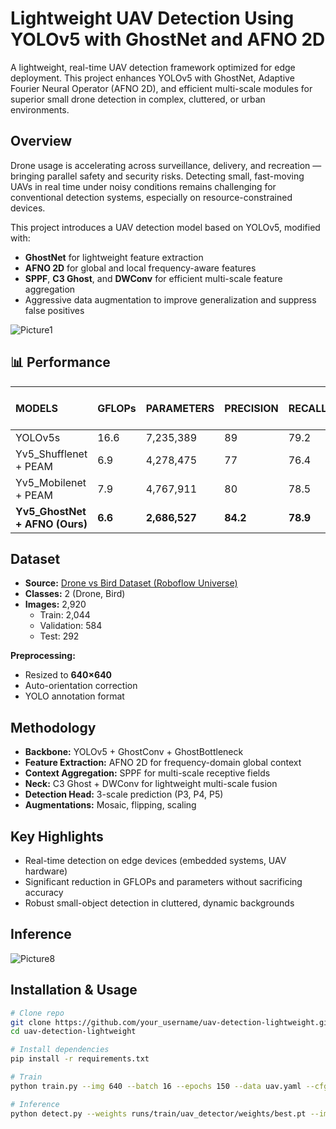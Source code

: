 # Lightweight UAV Detection Using YOLOv5 with GhostNet and AFNO 2D

A lightweight, real-time UAV detection framework optimized for edge deployment. This project enhances YOLOv5 with GhostNet, Adaptive Fourier Neural Operator (AFNO 2D), and efficient multi-scale modules for superior small drone detection in complex, cluttered, or urban environments.

## Overview

Drone usage is accelerating across surveillance, delivery, and recreation — bringing parallel safety and security risks. Detecting small, fast-moving UAVs in real time under noisy conditions remains challenging for conventional detection systems, especially on resource-constrained devices.

This project introduces a UAV detection model based on YOLOv5, modified with:
- **GhostNet** for lightweight feature extraction
- **AFNO 2D** for global and local frequency-aware features
- **SPPF**, **C3 Ghost**, and **DWConv** for efficient multi-scale feature aggregation
- Aggressive data augmentation to improve generalization and suppress false positives

![Picture1](https://github.com/user-attachments/assets/3dd8768b-1c08-4a37-97ae-c0449f5ec79c)

## 📊 Performance

| MODELS                  | GFLOPs | PARAMETERS | PRECISION | RECALL | mAP 50 | mAP 50-95 | FPS |
|:------------------------|:--------|:-------------|:------------|:--------|:--------|:------------|:-----|
| YOLOv5s                  | 16.6    | 7,235,389     | 89         | 79.2    | 79     | 42.7       | 48  |
| Yv5_Shufflenet + PEAM    | 6.9     | 4,278,475     | 77         | 76.4    | 76     | 38.3       | 65  |
| Yv5_Mobilenet + PEAM     | 7.9     | 4,767,911     | 80         | 78.5    | 78     | 38.6       | 57  |
| **Yv5_GhostNet + AFNO (Ours)** | **6.6**     | **2,686,527**  | **84.2**     | **78.9**  | **80.4** | **42.8**     | **69** |

## Dataset

- **Source:** [Drone vs Bird Dataset (Roboflow Universe)](https://universe.roboflow.com/dam-tpuul/drone-vs-bird-lanzg)
- **Classes:** 2 (Drone, Bird)
- **Images:** 2,920  
  - Train: 2,044  
  - Validation: 584  
  - Test: 292  

**Preprocessing:**  
- Resized to **640×640**  
- Auto-orientation correction  
- YOLO annotation format  

## Methodology

- **Backbone:** YOLOv5 + GhostConv + GhostBottleneck  
- **Feature Extraction:** AFNO 2D for frequency-domain global context  
- **Context Aggregation:** SPPF for multi-scale receptive fields  
- **Neck:** C3 Ghost + DWConv for lightweight multi-scale fusion  
- **Detection Head:** 3-scale prediction (P3, P4, P5)  
- **Augmentations:** Mosaic, flipping, scaling  

## Key Highlights

- Real-time detection on edge devices (embedded systems, UAV hardware)
- Significant reduction in GFLOPs and parameters without sacrificing accuracy
- Robust small-object detection in cluttered, dynamic backgrounds

## Inference

![Picture8](https://github.com/user-attachments/assets/3810df5b-1809-4632-ba7c-8c0db17021d6)

## Installation & Usage

```bash
# Clone repo
git clone https://github.com/your_username/uav-detection-lightweight.git
cd uav-detection-lightweight

# Install dependencies
pip install -r requirements.txt

# Train
python train.py --img 640 --batch 16 --epochs 150 --data uav.yaml --cfg models/yv5_ghostnet_afno.yaml --weights '' --name uav_detector

# Inference
python detect.py --weights runs/train/uav_detector/weights/best.pt --img 640 --source your_video_or_image_path



